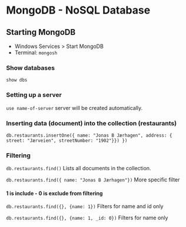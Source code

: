 # MongoDB - NoSQL Database

## Starting MongoDB

- Windows Services > Start MongoDB
- Terminal: `mongosh`

### Show databases

`show dbs`

### Setting up a server

`use name-of-server` server will be created automatically.

### Inserting data (document) into the collection (restaurants)

`db.restaurants.insertOne({ name: "Jonas B Jærhagen", address: { street: "Jærveien", streetNumber: "1902"}}) })`

### Filtering

`db.restaurants.find()` Lists all documents in the collection.

`db.restaurants.find({ name: "Jonas B Jærhagen"})` More specific filter

#### 1 is include - 0 is exclude from filtering

`db.restaurants.find({}, {name: 1})` Filters for name and id only

`db.restaurants.find({}, {name: 1, _id: 0})` Filters for name only
